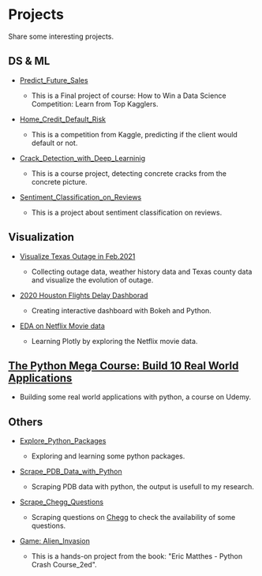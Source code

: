 # Projects
Share some interesting projects.

## DS & ML

- [Predict_Future_Sales](https://github.com/ycheng22/Predict_Future_Sales)
  - This is a Final project of course: How to Win a Data Science Competition: Learn from Top Kagglers.

- [Home_Credit_Default_Risk](https://github.com/ycheng22/Home_Credit_Default_Risk)
  - This is a competition from Kaggle, predicting if the client would default or not. 

- [Crack_Detection_with_Deep_Learninig](https://github.com/ycheng22/Crack_detection_with_Deep_Learninig)
  - This is a course project, detecting concrete cracks from the concrete picture. 

- [Sentiment_Classification_on_Reviews](https://github.com/ycheng22/Sentiment_Classification_on_Reviews)
  - This is a project about sentiment classification on reviews. 
 
## Visualization

- [Visualize Texas Outage in Feb.2021](https://github.com/ycheng22/Visualize_Texas_Outage)
  - Collecting outage data, weather history data and Texas county data and visualize the evolution of outage.
 
- [2020 Houston Flights Delay Dashborad](https://ycheng22.github.io/2020_Houston_flights_delay_dashboard/)
  - Creating interactive dashboard with Bokeh and Python.

- [EDA on Netflix Movie data](https://github.com/ycheng22/Netflix_viz)
  - Learning Plotly by exploring the Netflix movie data.

## [The Python Mega Course: Build 10 Real World Applications](https://github.com/ycheng22/Build_10_Real_World_Applicatoins)
  - Building some real world applications with python, a course on Udemy.

## Others

- [Explore_Python_Packages](https://github.com/ycheng22/Explore_Python_Packages)
  - Exploring and learning some python packages.

- [Scrape_PDB_Data_with_Python](https://github.com/ycheng22/Scrape_PDB_data_with_Python)
  - Scraping PDB data with python, the output is usefull to my research.
 
- [Scrape_Chegg_Questions](https://github.com/ycheng22/Scrape_Chegg.com)
  - Scraping questions on [Chegg](https://www.chegg.com/homework-help/questions-and-answers/physics-archive-2021-april) to check the availability of some questions. 

- [Game: Alien_Invasion](https://github.com/ycheng22/Game_Alien_Invasion)
  - This is a hands-on project from the book: "Eric Matthes - Python Crash Course_2ed".
